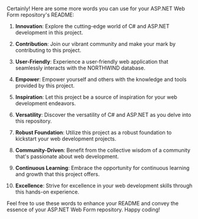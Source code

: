 Certainly! Here are some more words you can use for your ASP.NET Web Form repository's README:

1. **Innovation**: Explore the cutting-edge world of C# and ASP.NET development in this project.

2. **Contribution**: Join our vibrant community and make your mark by contributing to this project.

3. **User-Friendly**: Experience a user-friendly web application that seamlessly interacts with the NORTHWIND database.

4. **Empower**: Empower yourself and others with the knowledge and tools provided by this project.

5. **Inspiration**: Let this project be a source of inspiration for your web development endeavors.

6. **Versatility**: Discover the versatility of C# and ASP.NET as you delve into this repository.

7. **Robust Foundation**: Utilize this project as a robust foundation to kickstart your web development projects.

8. **Community-Driven**: Benefit from the collective wisdom of a community that's passionate about web development.

9. **Continuous Learning**: Embrace the opportunity for continuous learning and growth that this project offers.

10. **Excellence**: Strive for excellence in your web development skills through this hands-on experience.

Feel free to use these words to enhance your README and convey the essence of your ASP.NET Web Form repository. Happy coding!
